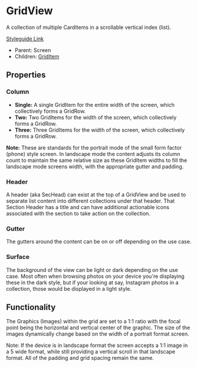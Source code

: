 # GridView

A collection of multiple CardItems in a scrollable vertical index (list).

[Styleguide Link](https://zpl.io/adKWyRp)

- Parent: Screen
- Children: [GridItem]()

## Properties

### Column

- **Single:** A single GridItem for the entire width of the screen, which collectively forms a GridRow.
- **Two:** Two GridItems for the width of the screen, which collectively forms a GridRow.
- **Three:** Three GridItems for the width of the screen, which collectively forms a GridRow.

**Note:** These are standards for the portrait mode of the small form factor (phone) style screen.  In landscape mode the content adjusts its column count to maintain the same relative size as these GridItem widths to fill the landscape mode screens width, with the appropriate gutter and padding.

### Header

A header (aka SecHead) can exist at the top of a GridView and be used to separate list content into different collections under that header. That Section Header has a title and can have additional actionable icons associated with the section to take action on the collection.

### Gutter

The gutters around the content can be on or off depending on the use case.

### Surface

The background of the view can be light or dark depending on the use case.  Most often when browsing photos on your device you're displaying these in the dark style, but if your looking at say, Instagram photos in a collection, those would be displayed in a light style.

## Functionality

The Graphics (Images) within the grid are set to a 1:1 ratio with the focal point being the horizontal and vertical center of the graphic.  The size of the images dynamically change based on the width of a portrait format screen.

Note: If the device is in landscape format the screen accepts a 1:1 image in a 5 wide format, while still providing a vertical scroll in that landscape format. All of the padding and grid spacing remain the same.
